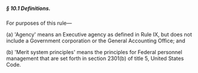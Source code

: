 ##### § 10.1 Definitions. #####

For purposes of this rule—

(a) 'Agency' means an Executive agency as defined in Rule IX, but does not include a Government corporation or the General Accounting Office; and

(b) 'Merit system principles' means the principles for Federal personnel management that are set forth in section 2301(b) of title 5, United States Code.
